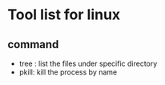 
# Tool list for linux

## command
* tree : list the files under specific directory
* pkill: kill the process by name
